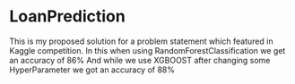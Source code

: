 # LoanPrediction
This is my proposed solution for a problem statement which featured in Kaggle competition. 
In this when using RandomForestClassification we get an accuracy of 86%
And while we use XGBOOST after changing some HyperParameter we got an accuracy of 88%


